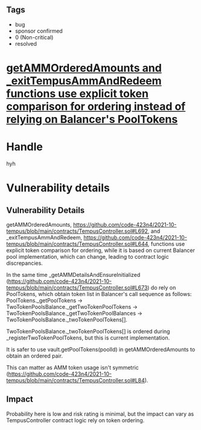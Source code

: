 ## Tags

- bug
- sponsor confirmed
- 0 (Non-critical)
- resolved

# [getAMMOrderedAmounts and _exitTempusAmmAndRedeem functions use explicit token comparison for ordering instead of relying on Balancer's PoolTokens](https://github.com/code-423n4/2021-10-tempus-findings/issues/37) 

# Handle

hyh


# Vulnerability details

## Vulnerability Details
getAMMOrderedAmounts, https://github.com/code-423n4/2021-10-tempus/blob/main/contracts/TempusController.sol#L692, and _exitTempusAmmAndRedeem, https://github.com/code-423n4/2021-10-tempus/blob/main/contracts/TempusController.sol#L644, functions use explicit token comparison for ordering, while it is based on current Balancer pool implementation, which can change, leading to contract logic discrepancies.

In the same time _getAMMDetailsAndEnsureInitialized (https://github.com/code-423n4/2021-10-tempus/blob/main/contracts/TempusController.sol#L673) do rely on PoolTokens, which obtain token list in Balancer's call sequence as follows:
PoolTokens._getPoolTokens -> TwoTokenPoolsBalance._getTwoTokenPoolTokens -> TwoTokenPoolsBalance._getTwoTokenPoolBalances -> TwoTokenPoolsBalance._twoTokenPoolTokens[].

TwoTokenPoolsBalance._twoTokenPoolTokens[] is ordered during _registerTwoTokenPoolTokens, but this is current implementation.

It is safer to use vault.getPoolTokens(poolId) in getAMMOrderedAmounts to obtain an ordered pair.

This can matter as AMM token usage isn't symmetric (https://github.com/code-423n4/2021-10-tempus/blob/main/contracts/TempusController.sol#L84).

## Impact
Probability here is low and risk rating is minimal, but the impact can vary as TempusController contract  logic rely on token ordering.

